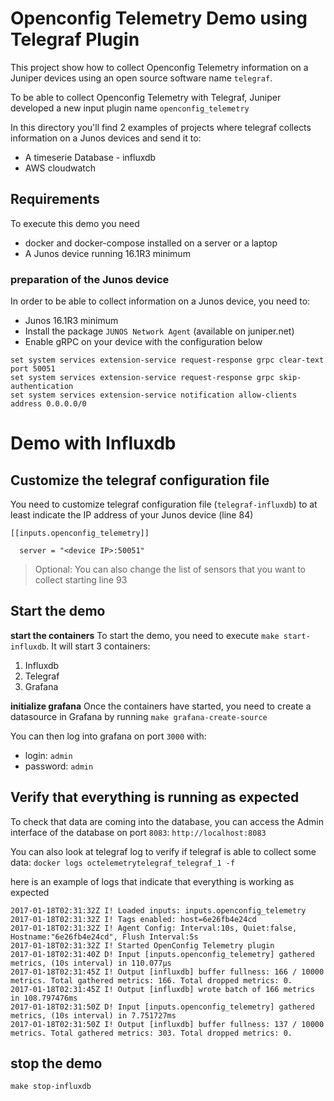 
# Openconfig Telemetry Demo using Telegraf Plugin

This project show how to collect Openconfig Telemetry information on a Juniper devices
using an open source software name `telegraf`.

To be able to collect Openconfig Telemetry with Telegraf, Juniper developed a new input plugin name `openconfig_telemetry`

In this directory you'll find 2 examples of projects where telegraf collects information on a Junos devices and send it to:
 - A timeserie Database - influxdb
 - AWS cloudwatch

## Requirements
To execute this demo you need
 - docker and docker-compose installed on a server or a laptop
 - A Junos device running 16.1R3 minimum

### preparation of the Junos device

In order to be able to collect information on a Junos device, you need to:
- Junos 16.1R3 minimum
- Install the package `JUNOS Network Agent` (available on juniper.net)
- Enable gRPC on your device with the configuration below

```
set system services extension-service request-response grpc clear-text port 50051
set system services extension-service request-response grpc skip-authentication
set system services extension-service notification allow-clients address 0.0.0.0/0
```

# Demo with Influxdb

## Customize the telegraf configuration file

You need to customize telegraf configuration file (`telegraf-influxdb`) to at least indicate the IP address of your Junos device (line 84)

```
[[inputs.openconfig_telemetry]]

  server = "<device IP>:50051"
```
> Optional: You can also change the list of sensors that you want to collect starting line 93

## Start the demo

**start the containers**
To start the demo, you need to execute `make start-influxdb`. It will start 3 containers:
1. Influxdb
2. Telegraf
3. Grafana

**initialize grafana**
Once the containers have started, you need to create a datasource in Grafana by running `make grafana-create-source`

You can then log into grafana on port `3000` with:
- login: `admin`
- password: `admin`

## Verify that everything is running as expected

To check that data are coming into the database, you can access the Admin interface of the database on port `8083`: `http://localhost:8083`

You can also look at telegraf log to verify if telegraf is able to collect some data: `docker logs octelemetrytelegraf_telegraf_1 -f`

here is an example of logs that indicate that everything is working as expected
```
2017-01-18T02:31:32Z I! Loaded inputs: inputs.openconfig_telemetry
2017-01-18T02:31:32Z I! Tags enabled: host=6e26fb4e24cd
2017-01-18T02:31:32Z I! Agent Config: Interval:10s, Quiet:false, Hostname:"6e26fb4e24cd", Flush Interval:5s
2017-01-18T02:31:32Z I! Started OpenConfig Telemetry plugin
2017-01-18T02:31:40Z D! Input [inputs.openconfig_telemetry] gathered metrics, (10s interval) in 110.077µs
2017-01-18T02:31:45Z I! Output [influxdb] buffer fullness: 166 / 10000 metrics. Total gathered metrics: 166. Total dropped metrics: 0.
2017-01-18T02:31:45Z I! Output [influxdb] wrote batch of 166 metrics in 108.797476ms
2017-01-18T02:31:50Z D! Input [inputs.openconfig_telemetry] gathered metrics, (10s interval) in 7.751727ms
2017-01-18T02:31:50Z I! Output [influxdb] buffer fullness: 137 / 10000 metrics. Total gathered metrics: 303. Total dropped metrics: 0.
```

## stop the demo
```
make stop-influxdb
```
